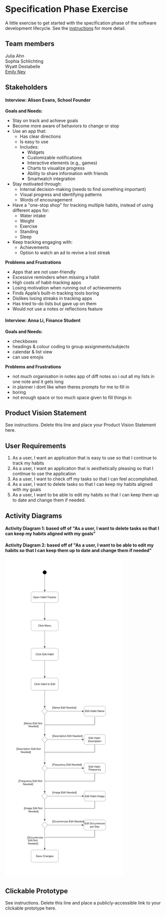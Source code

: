# Specification Phase Exercise

A little exercise to get started with the specification phase of the software development lifecycle. See the [instructions](instructions.md) for more detail.

## Team members

Julia Ahn<br/>
Sophia Schlichting<br/>
Wyatt Destabelle<br/>
[Emily Ney](https://github.com/EmilyNey)<br/>

## Stakeholders

#### Interview: Alison Evans, School Founder
**Goals and Needs:**<br/>
* Stay on track and achieve goals
* Become more aware of behaviors to change or stop
* Use an app that:
  * Has clear directions
  * Is easy to use
  * Includes:
    * Widgets
    * Customizable notifications
    * Interactive elements (e.g., games)
    * Charts to visualize progress
    * Ability to share information with friends
    * Smartwatch integration
* Stay motivated through: 
  * Internal decision-making (needs to find something important)
  * Visual progress and identifying patterns
  * Words of encouragement
* Have a "one-stop shop" for tracking multiple habits, instead of using different apps for:
  * Water intake
  * Weight
  * Exercise
  * Standing
  * Sleep
* Keep tracking engaging with: 
  * Achievements
  * Option to watch an ad to revive a lost streak

**Problems and Frustrations**<br/>
* Apps that are not user-friendly
* Excessive reminders when missing a habit
* High costs of habit-tracking apps
* Losing motivation when running out of achievements
* Finds Apple’s built-in tracking tools boring
* Dislikes losing streaks in tracking apps
* Has tried to-do lists but gave up on them
* Would not use a notes or reflections feature


#### Interview: Anna Li, Finance Student
**Goals and Needs:**<br/>
- checkboxes
- headings & colour coding to group assignments/subjects
- calendar & list view
- can use emojis

**Problems and Frustrations**<br/>
- not much organisation in notes app of diff notes so i out all my lists in one note and it gets long
- in planner i dont like when theres prompts for me to fill in
- boring
- not enough space or too much space given to fill things in

 
## Product Vision Statement

See instructions. Delete this line and place your Product Vision Statement here.

## User Requirements
1. As a user, I want an application that is easy to use so that I continue to track my habits
2. As a user, I want an application that is aesthetically pleasing so that I continue to use the application
3. As a user, I want to check off my tasks so that I can feel accomplished.
4. As a user, I want to delete tasks so that I can keep my habits aligned with my goals
5. As a user, I want to be able to edit my habits so that I can keep them up to date and change them if needed. 

## Activity Diagrams

#### Activity Diagram 1: based off of "As a user, I want to delete tasks so that I can keep my habits aligned with my goals"


#### Activity Diagram 2: based off of "As a user, I want to be able to edit my habits so that I can keep them up to date and change them if needed"
![edit](editHabit.png)


## Clickable Prototype

See instructions. Delete this line and place a publicly-accessible link to your clickable prototype here.
